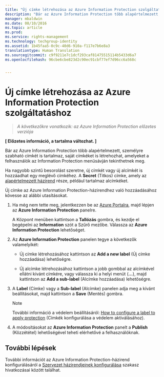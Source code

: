 ```yaml
---
title: "Új címke létrehozása az Azure Information Protection szolgáltatáshoz | Azure Rights Management"
description: "Bár az Azure Information Protection több alapértelmezett, személyre szabható címkét is tartalmaz, saját címkéket is létrehozhat, amelyeket a felhasználók az Information Protection menüsávján tekinthetnek meg."
manager: mbaldwin
ms.date: 08/10/2016
ms.topic: article
ms.prod: 
ms.service: rights-management
ms.technology: techgroup-identity
ms.assetid: 1b45faa5-0c9c-40d6-910a-f117e7b6e8a3
translationtype: Human Translation
ms.sourcegitcommit: c9f9211e7c1dcf293caf81475515114b5433d6a7
ms.openlocfilehash: 96cbe6cbe823d2c90ec91cbf77ef7d96cc6a568c


---
```


# Új címke létrehozása az Azure Information Protection szolgáltatáshoz

>*A következőkre vonatkozik: az Azure Information Protection előzetes verziója*

**[ Előzetes információ, a tartalma változhat. ]**

Bár az Azure Information Protection több alapértelmezett, személyre szabható címkét is tartalmaz, saját címkéket is létrehozhat, amelyeket a felhasználók az Information Protection menüsávján tekinthetnek meg.

Ha nagyobb szintű besorolást szeretne, új címkét vagy új alcímkét is hozzáadhat egy meglévő címkéhez. A **Secret** (Titkos) címke, amely az [alapértelmezett házirend](configure-policy-default.md) része, például tartalmaz alcímkéket.

Új címke az Azure Information Protection-házirendhez való hozzáadásához kövesse az alábbi utasításokat.

1. Ha még nem tette meg, jelentkezzen be az [Azure Portalra](https://portal.azure.com), majd lépjen az **Azure Information Protection** panelre. 
    
    A Központ menüben kattintson a **Tallózás** gombra, és kezdje el begépelni az **Information** szót a Szűrő mezőbe. Válassza az **Azure Information Protection** lehetőséget.

2. Az **Azure Information Protection** panelen tegye a következők valamelyikét:

    - Új címke létrehozásához kattintson az **Add a new label** (Új címke hozzáadása) lehetőségre.

    - Új alcímke létrehozásához kattintson a jobb gombbal az alcímkével ellátni kívánt címkére, vagy válassza ki a helyi menüt (**...**), majd kattintson az **Add a sub-label** (Alcímke hozzáadása) lehetőségre.

3. A **Label** (Címke) vagy a **Sub-label** (Alcímke) panelen adja meg a kívánt beállításokat, majd kattintson a **Save** (Mentés) gombra.

    > [!NOTE]
    >További információ a védelem beállításáról: [How to configure a label to apply protection](configure-policy-protection.md) (Címkék konfigurálása a védelem aktiválásához).

4. A módosításokat az **Azure Information Protection** panelt a **Publish** (Közzététel) lehetőségével teheti elérhetővé a felhasználóknak.

## További lépések

További információt az Azure Information Protection-házirend konfigurálásáról a [Szervezet házirendjeinek konfigurálása](configure-policy.md#configuring-your-organization-s-policy) szakasz hivatkozásai között találhat.  





<!--HONumber=Aug16_HO4-->


